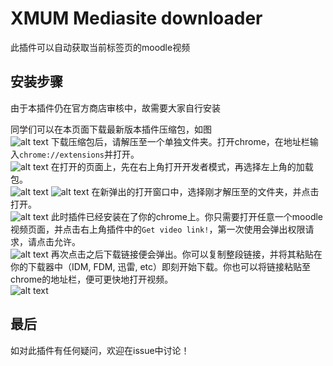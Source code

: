 # XMUM Mediasite downloader

此插件可以自动获取当前标签页的moodle视频

## 安装步骤

由于本插件仍在官方商店审核中，故需要大家自行安装<br>

同学们可以在本页面下载最新版本插件压缩包，如图<br>
![alt text](https://github.com/Flyingblu/XMUM-Mediasite-downloader/raw/master/images/downloading.png "Downloading image")
下载压缩包后，请解压至一个单独文件夹。打开chrome，在地址栏输入`chrome://extensions`并打开。<br>
![alt text](https://github.com/Flyingblu/XMUM-Mediasite-downloader/raw/master/images/chrome%20extension.png "extension path")
在打开的页面上，先在右上角打开开发者模式，再选择左上角的加载包。<br>
![alt text](https://github.com/Flyingblu/XMUM-Mediasite-downloader/raw/master/images/developer%20mode.png "enable developer mode")
![alt text](https://github.com/Flyingblu/XMUM-Mediasite-downloader/raw/master/images/load%20unpacked.png "load unpacked")
在新弹出的打开窗口中，选择刚才解压至的文件夹，并点击打开。<br>
![alt text](https://github.com/Flyingblu/XMUM-Mediasite-downloader/raw/master/images/select%20directory.png "select directory")
此时插件已经安装在了你的chrome上。你只需要打开任意一个moodle视频页面，并点击右上角插件中的`Get video link!`，第一次使用会弹出权限请求，请点击允许。<br>
![alt text](https://github.com/Flyingblu/XMUM-Mediasite-downloader/raw/master/images/allow%20permission.png "allow permission")
再次点击之后下载链接便会弹出。你可以复制整段链接，并将其粘贴在你的下载器中（IDM, FDM, 迅雷, etc）即刻开始下载。你也可以将链接粘贴至chrome的地址栏，便可更快地打开视频。<br>
![alt text](https://github.com/Flyingblu/XMUM-Mediasite-downloader/raw/master/images/link.png "allow permission")
## 最后

如对此插件有任何疑问，欢迎在issue中讨论！
